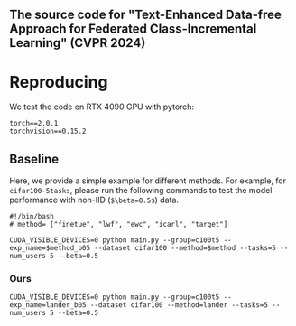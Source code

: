 ## The source code for "Text-Enhanced Data-free Approach for Federated Class-Incremental Learning" (CVPR 2024)

# Reproducing
We test the code on RTX 4090 GPU with pytorch: 
```
torch==2.0.1
torchvision==0.15.2
```

## Baseline
Here, we provide a simple example for different methods. 
For example, for `cifar100-5tasks`, please run the following commands to test the model performance with non-IID (`$\beta=0.5$`) data.

```
#!/bin/bash
# method= ["finetue", "lwf", "ewc", "icarl", "target"]

CUDA_VISIBLE_DEVICES=0 python main.py --group=c100t5 --exp_name=$method_b05 --dataset cifar100 --method=$method --tasks=5 --num_users 5 --beta=0.5
```

### Ours
```
CUDA_VISIBLE_DEVICES=0 python main.py --group=c100t5 --exp_name=lander_b05 --dataset cifar100 --method=lander --tasks=5 --num_users 5 --beta=0.5
```
